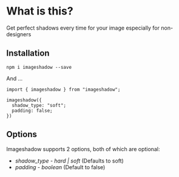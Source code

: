 # What is this?

Get perfect shadows every time for your image especially for non-designers

## Installation

`npm i imageshadow --save`

And ...

```
import { imageshadow } from "imageshadow";

imageshadow({
  shadow_type: "soft";
  padding: false;
})
```

## Options

Imageshadow supports 2 options, both of which are optional:

* *shadow_type* - _hard | soft_ (Defaults to soft)
* *padding* - _boolean_ (Default to false)
